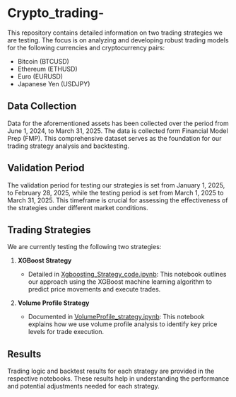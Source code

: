# Crypto_trading-

This repository contains detailed information on two trading strategies we are testing. The focus is on analyzing and developing robust trading models for the following currencies and cryptocurrency pairs:

- Bitcoin (BTCUSD)
- Ethereum (ETHUSD)
- Euro (EURUSD)
- Japanese Yen (USDJPY)

## Data Collection

Data for the aforementioned assets has been collected over the period from June 1, 2024, to March 31, 2025. The data is collected form Financial Model Prep (FMP). This comprehensive dataset serves as the foundation for our trading strategy analysis and backtesting.

## Validation Period

The validation period for testing our strategies is set from January 1, 2025, to February 28, 2025, while the testing period is set from March 1, 2025 to March 31, 2025. This timeframe is crucial for assessing the effectiveness of the strategies under different market conditions.

## Trading Strategies

We are currently testing the following two strategies:

1. **XGBoost Strategy**
   - Detailed in [Xgboosting_Strategy_code.ipynb](Xgboosting_Strategy_code.ipynb): This notebook outlines our approach using the XGBoost machine learning algorithm to predict price movements and execute trades.

2. **Volume Profile Strategy**
   - Documented in [VolumeProfile_strategy.ipynb](VolumeProfile_strategy.ipynb): This notebook explains how we use volume profile analysis to identify key price levels for trade execution.

## Results

Trading logic and backtest results for each strategy are provided in the respective notebooks. These results help in understanding the performance and potential adjustments needed for each strategy.
